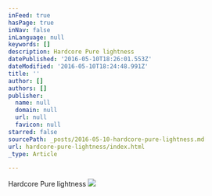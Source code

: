 ```yaml
---
inFeed: true
hasPage: true
inNav: false
inLanguage: null
keywords: []
description: Hardcore Pure lightness
datePublished: '2016-05-10T18:26:01.553Z'
dateModified: '2016-05-10T18:24:48.991Z'
title: ''
author: []
authors: []
publisher:
  name: null
  domain: null
  url: null
  favicon: null
starred: false
sourcePath: _posts/2016-05-10-hardcore-pure-lightness.md
url: hardcore-pure-lightness/index.html
_type: Article

---
```

Hardcore Pure lightness
![](https://the-grid-user-content.s3-us-west-2.amazonaws.com/a137ee6a-73b5-466d-938a-24bacf1f8f21.jpg)